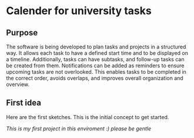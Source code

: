 # Calender for university tasks

## Purpose
The software is being developed to plan tasks and projects in a structured way. It allows each task to have a defined start time and to be displayed on a timeline. Additionally, tasks can have subtasks, and follow-up tasks can be created from them. Notifications can be added as reminders to ensure upcoming tasks are not overlooked. This enables tasks to be completed in the correct order, avoids overlaps, and improves overall organization and overview.

## First idea
Here are the first sketches. This is the initial concept to get started.

*This is my first project in this enviroment :) please be gentle*
